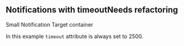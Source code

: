 <h2>Notifications with timeout<span class="status refactor">Needs refactoring</span></h2>

<div class="sc-content-container example-notification-target" id="example-notification-target-s">
    Small Notification Target container
</div>

In this example `timeout` attribute is always set to 2500.

<style>
#notification-timeout .markdown #example-notification-target-s{
    max-width: 640px;
    height: 70px;
    width: 100%;
}
</style>
